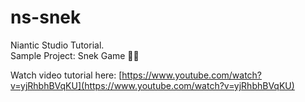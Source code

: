 # ns-snek
Niantic Studio Tutorial.\
Sample Project: Snek Game 🐍✨

Watch video tutorial here: [https://www.youtube.com/watch?v=yjRhbhBVqKU](https://www.youtube.com/watch?v=yjRhbhBVqKU)
